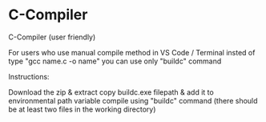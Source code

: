 # C-Compiler
C-Compiler (user friendly)

For users who use manual compile method in VS Code / Terminal
insted of type "gcc name.c -o name" you can use only "buildc" command

Instructions:

Download the zip & extract
copy buildc.exe filepath & add it to environmental path variable
compile using "buildc" command (there should be at least two files in the working directory)
